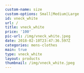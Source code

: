 ```yaml
---
custom-name: size
custom-options: Small|Medium|Large
id: vneck_white
url: /
title: vneck_white
price: '100'
pic-url: /img/vneck_white.jpeg
date: 2018-02-10T23:47:36.597Z
categories: mens-clothes
main: true
type: vneck_white
layout: products
thumbnail: /img/vneck_white.jpeg
---
```


